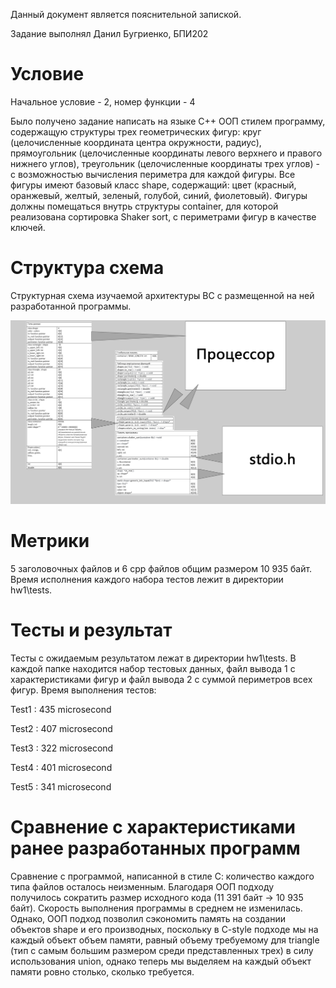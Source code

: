 Данный документ является пояснительной запиской.

Задание выполнял Данил Бугриенко, БПИ202

# Условие

Начальное условие - 2, номер функции - 4

Было получено задание написать на языке С++ ООП стилем программу, содержащую структуры трех геометрических фигур: круг (целочисленные координата центра окружности, радиус), прямоугольник (целочисленные координаты левого верхнего и правого нижнего углов), треугольник (целочисленные координаты трех углов) - с возможностью вычисления периметра для каждой фигуры. Все фигуры имеют базовый класс shape, содержащий: цвет (красный, оранжевый, желтый, зеленый, голубой, синий, фиолетовый). Фигуры должны помещаться внутрь структуры container, для которой реализована сортировка Shaker sort, с периметрами фигур в качестве ключей.

# Структура схема

Структурная схема изучаемой архитектуры ВС с размещенной на ней разработанной программы.

![Scheme](materials/scheme.png?raw=true)

# Метрики 

5 заголовочных файлов и 6 cpp файлов общим размером 10 935 байт.
Время исполнения каждого набора тестов лежит в директории hw1\tests.

# Тесты и результат 

Тесты с ожидаемым результатом лежат в директории hw1\tests. В каждой папке находится набор тестовых данных, файл вывода 1 с характеристиками фигур и файл вывода 2 с суммой периметров всех фигур.
Время выполнения тестов: 

Test1 : 435 microsecond

Test2 : 407 microsecond

Test3 : 322 microsecond

Test4 : 401 microsecond

Test5 : 341 microsecond

# Сравнение с характеристиками ранее разработанных программ

Сравнение с программой, написанной в стиле С: количество каждого типа файлов осталось неизменным. Благодаря ООП подходу получилось сократить размер исходного кода (11 391 байт -> 10 935 байт).
Скорость выполнения программы в среднем не изменилась. Однако, ООП подход позволил сэкономить память на создании объектов shape и его производных, поскольку в C-style подходе мы на каждый объект объем памяти, равный объему требуемому для triangle (тип с самым большим размером среди представленных трех) в силу использования union, однако теперь мы выделяем на каждый объект памяти ровно столько, сколько требуется.
